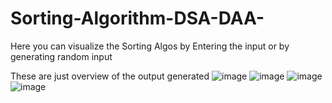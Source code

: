 # Sorting-Algorithm-DSA-DAA-
Here you can visualize the Sorting Algos  by Entering the input or by generating random input 

These are just overview of the output generated 
![image](https://github.com/user-attachments/assets/86547ccb-4dd4-4811-8ebe-b3398ad634a1)
![image](https://github.com/user-attachments/assets/c9291634-9830-4a39-b92e-efcf44c58ea1)
![image](https://github.com/user-attachments/assets/3b8f3c4c-4c20-4960-80d3-0dfbdee875f4)
![image](https://github.com/user-attachments/assets/6d6fd97d-4aa5-418f-972e-3f1e65d1c1b1)

















